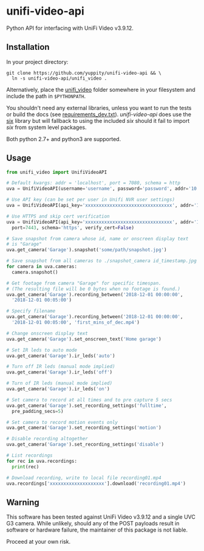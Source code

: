 # unifi-video-api
Python API for interfacing with UniFi Video v3.9.12.

## Installation
In your project directory:

```
git clone https://github.com/yuppity/unifi-video-api && \
  ln -s unifi-video-api/unifi_video .
```

Alternatively, place the [unifi_video](unifi_video) folder somewhere in your filesystem and
include the path in `$PYTHONPATH`.

You shouldn't need any external libraries, unless you want to run the tests or
build the docs (see [requirements_dev.txt](requirements_dev.txt)).
*unifi-video-api* does use the [six](https://pypi.org/project/six/) library but
will fallback to using the included *six* should it fail to import *six* from
system level packages.

Both python 2.7+ and python3 are supported.

## Usage
```python
from unifi_video import UnifiVideoAPI

# Default kwargs: addr = 'localhost', port = 7080, schema = http
uva = UnifiVideoAPI(username='username', password='password', addr='10.3.2.1')

# Use API key (can be set per user in Unifi NVR user settings)
uva = UnifiVideoAPI(api_key='xxxxxxxxxxxxxxxxxxxxxxxxxxxxxxxx', addr='10.3.2.1')

# Use HTTPS and skip cert verification
uva = UnifiVideoAPI(api_key='xxxxxxxxxxxxxxxxxxxxxxxxxxxxxxxx', addr='10.3.2.1',
  port=7443, schema='https', verify_cert=False)

# Save snapshot from camera whose id, name or onscreen display text
# is "Garage"
uva.get_camera('Garage').snapshot('some/path/snapshot.jpg')

# Save snapshot from all cameras to ./snapshot_camera id_timestamp.jpg
for camera in uva.cameras:
  camera.snapshot()

# Get footage from camera "Garage" for specific timespan.
# (The resulting file will be 0 bytes when no footage is found.)
uva.get_camera('Garage').recording_between('2018-12-01 00:00:00',
  '2018-12-01 00:05:00')

# Specify filename
uva.get_camera('Garage').recording_between('2018-12-01 00:00:00',
  '2018-12-01 00:05:00', 'first_mins_of_dec.mp4')

# Change onscreen display text
uva.get_camera('Garage').set_onscreen_text('Home garage')

# Set IR leds to auto mode
uva.get_camera('Garage').ir_leds('auto')

# Turn off IR leds (manual mode implied)
uva.get_camera('Garage').ir_leds('off')

# Turn of IR leds (manual mode implied)
uva.get_camera('Garage').ir_leds('on')

# Set camera to record at all times and to pre capture 5 secs
uva.get_camera('Garage').set_recording_settings('fulltime',
  pre_padding_secs=5)

# Set camera to record motion events only
uva.get_camera('Garage').set_recording_settings('motion')

# Disable recording altogether
uva.get_camera('Garage').set_recording_settings('disable')

# List recordings
for rec in uva.recordings:
  print(rec)

# Download recording, write to local file recording01.mp4
uva.recordings['xxxxxxxxxxxxxxxxxxxx'].download('recording01.mp4')
```


## Warning
This software has been tested against UniFi Video v3.9.12 and a single UVC G3
camera. While unlikely, should any of the POST payloads result in software or
hardware failure, the maintainer of this package is not liable.

Proceed at your own risk.
